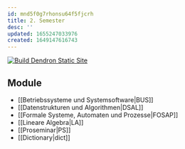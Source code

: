 ```yaml
---
id: mnd5f0g7rhonsu64f5fjcrh
title: 2. Semester
desc: ''
updated: 1655247033976
created: 1649147616743
---
```


[![Build Dendron Static Site](https://github.com/NilEis/semester-2/actions/workflows/publish.yml/badge.svg)](https://github.com/NilEis/semester-2/actions/workflows/publish.yml)

## Module
- [[Betriebssysteme und Systemsoftware|BUS]]
- [[Datenstrukturen und Algorithmen|DSAL]]
- [[Formale Systeme, Automaten und Prozesse|FOSAP]]
- [[Lineare Algebra|LA]]
- [[Proseminar|PS]]
- [[Dictionary|dict]]